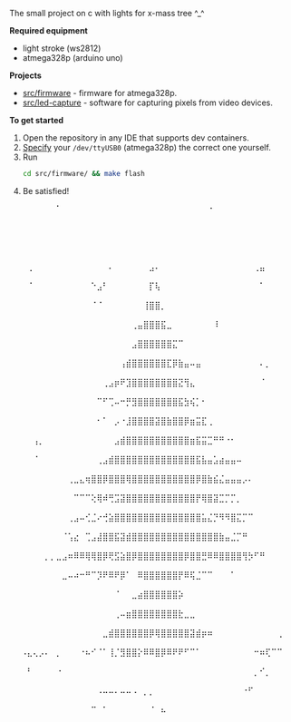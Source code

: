 The small project on c with lights for x-mass tree ^_^

**Required equipment**
- light stroke (ws2812)
- atmega328p (arduino uno)

**Projects**

- [src/firmware](/src/firmware/) - firmware for atmega328p.
- [src/led-capture](/src/led-capture/) - software for capturing pixels from video devices.

**To get started**
1. Open the repository in any IDE that supports dev containers.
2. [Specify](/.devcontainer/devcontainer.json#L22) your `/dev/ttyUSB0` (atmega328p) the correct one yourself.
3. Run
   ```bash
   cd src/firmware/ && make flash
   ```
4. Be satisfied!

⠀⠀⠀⠀⠀⠀⠀⠀⠁⠀⠀⠀⠀⠀⠀⠀⠀⠀⠀⠀⠀⠀⠀⠀⠀⠀⠀⠀⠀⠀⠀⠀⠀⠀⠐⠀⠀⠀⠀⠀⠀⠀⠀⠀⠀⠀⠀⠀⠀⠀  
⠀⠀⠀⠀⠀⠀⠀⠀⠀⠀⠀⠀⠀⠀⠀⠀⠀⠀⠀⠀⠀⠀⠀⠀⠀⠀⠀⠀⠀⠀⠀⠀⠀⠀⠀⠀⠀⠀⠀⠀⠀⠀⠀⠀⠀⠀⠀⠀⠀⠀  
⠀⠀⠀⠀⠀⠀⠀⠀⠀⠀⠀⠀⠀⠀⠀⠀⠀⠀⠀⠀⠀⠀⠀⠀⠀⠀⠀⠀⠀⠀⠀⠀⠀⠀⠀⠀⠀⠀⠀⠀⠀⠀⠀⠀⠀⠀⠀⠀⠀⠀  
⠀⠀⠀⢀⠀⠀⠀⠀⠀⠀⠀⠀⠀⠀⠀⠀⠀⠄⠀⠀⠀⠀⠀⠀⣠⠄⠀⠀⠀⠀⠀⠀⠀⠀⠀⠀⠀⠀⠀⠀⠀⠀⢀⣤⠀⠀⠀⠀⠀⠀  
⠀⠀⠀⠈⠀⠀⠀⠀⠀⠀⠀⠀⠀⠀⠑⣠⠃⠀⠀⠀⠀⠀⠀⠀⡏⢧⠀⠀⠀⠀⠀⠀⠀⠀⠀⠀⠀⠀⠀⠀⠀⠀⠀⠁⠀⠀⠀⠀⠀⠀  
⠀⠀⠀⠀⠀⠀⠀⠀⠀⠀⠀⠀⠀⠀⠈⠈⠀⠀⠀⠀⠀⠀⠀⢸⣿⣿⡀⠀⠀⠀⠀⠀⠀⠀⠀⠀⠀⠀⠀⠀⠀⠀⠀⠀⠀⠀⠀⠀⠀⠀  
⠀⠀⠀⠀⠀⠀⠀⠀⠀⠀⠀⠀⠀⠀⠀⠀⠀⠀⠀⠀⠀⢀⣤⣿⣿⣿⣯⣀⠀⠀⠀⠀⠀⠀⠀⠸⠀⠀⠀⠀⠀⠀⠀⠀⠀⠀⠀⠀⠀⠀  
⠀⠀⠀⠀⠀⠀⠀⠀⠀⠀⠀⠀⠀⠀⠀⠀⠀⠀⠀⠀⠀⣠⣿⣿⣿⣿⣿⣿⣍⠉⠀⠀⠀⠀⠀⠀⠀⠀⠀⠀⠀⠀⠀⠀⠀⠀⠀⠀⠀⠀  
⠀⠀⠀⠀⠀⠀⠀⠀⠀⠀⠀⠀⠀⠀⠀⠀⠀⠀⠀⢠⣾⣿⣿⣿⣿⣿⣿⣏⡿⣷⣤⠤⣤⠀⠀⠀⠀⠀⠀⠀⠀⠀⠀⠄⡀⠀⠀⠀⠀⠀  
⠀⠀⠀⠀⠀⠀⠀⠀⠀⠀⠀⠀⠀⠀⠀⠀⢀⣠⡶⠟⣹⣿⣿⣿⣿⣿⣿⣿⣿⣝⢻⣄⠀⠀⠀⠀⠀⠀⠀⠀⠀⠀⠀⠈⠀⠀⠀⠀⠀⠀  
⠀⠀⠀⠀⠀⠀⠀⠀⠀⠀⠀⠀⠀⠀⠀⠉⠋⢉⠤⠒⡛⣻⣿⣿⣿⣿⣿⣿⣿⣯⣳⢮⡁⠂⠀⠀⠀⠀⠀⠀⠀⠀⠀⠀⠀⠀⠀⠀⠀⠀  
⠀⠀⠀⠀⠀⠀⠀⠀⠀⠀⠀⠀⠀⠀⠀⠂⠁⠀⡠⠐⣸⣿⣿⣿⣿⣽⣿⣷⣿⣿⡿⣶⣭⣏⢀⠀⠀⠀⠀⠀⠀⠀⠀⠀⠀⠀⠀⠀⠀⠀  
⠀⠀⠀⠀⢠⡀⠀⠀⠀⠀⠀⠀⠀⠀⠀⠀⠀⠀⣠⣾⣿⣿⣿⣿⣿⣿⣿⣿⣿⣿⣿⣶⣯⣭⣉⠛⠛⠐⠂⠀⠀⠀⠀⠀⠀⠀⠀⠀⠀⠀  
⠀⠀⠀⠀⠈⠀⠀⠀⠀⠀⠀⠀⠀⠀⠀⢀⣠⣾⣿⣿⣿⣿⣿⣿⣿⣿⣿⣿⣿⣿⣿⣿⣯⣧⣤⣡⣴⣤⣤⠤⠀⠀⠀⠀⠀⠀⠀⠀⠀⠀  
⠀⠀⠀⠀⠀⠀⠀⠀⠀⠀⢀⣀⣄⢶⣿⣿⡿⣿⣿⣿⢿⣿⣿⣿⣿⣿⣿⣿⣿⣿⣿⣿⡿⣿⣷⣮⣌⣤⣤⣤⡠⠄⠀⠀⠀⠀⠀⠀⠀⠀  
⠀⠀⠀⠀⠀⠀⠀⠀⠀⠀⠀⠉⠉⠉⢕⢿⠾⢛⣩⣽⣿⣿⣿⣿⣿⣿⣿⣿⣿⣿⣿⣿⡟⢿⣿⣽⣉⡉⡉⡀⠀⠀⠀⠀⠀⠀⠀⠀⠀⠀  
⠀⠀⠀⠀⠀⠀⠀⠀⠀⠀⢀⣠⠤⢊⣈⠔⢚⣵⣿⣿⣿⣿⣿⣿⣿⣿⣿⣿⣿⣿⣿⣿⣿⣥⣌⡙⠻⠻⣿⣍⡉⠉⠀⠀⠀⠀⠀⠀⠀⠀  
⠀⠀⠀⠀⠀⠀⠀⠀⠀⠈⢡⣔⠀⢉⣠⣼⣿⣿⣯⣽⣾⣿⣿⣿⣿⣿⣿⣿⣿⣿⣿⣿⣿⣿⣿⣿⣷⣤⣈⡉⠛⠀⠀⠀⠀⠀⠀⠀⠀⠀  
⠀⠀⠀⠀⠀⠀⡀⡀⣀⣠⠶⠿⠿⢿⢿⣿⡿⢟⣫⣵⣿⡿⣿⣿⣿⣿⣿⣿⣿⣿⡿⣿⣿⣛⠿⠿⣿⣿⣿⣿⢻⡳⠋⠛⠀⠀⠀⠀⠀⠀  
⠀⠀⠀⠀⠀⠀⠀⠀⠀⣀⠤⠴⠒⠛⠉⡹⠟⠿⠟⡿⠁⠀⠿⣿⣿⣿⣿⣿⣿⡟⠿⢯⣈⠉⠉⠀⠀⠀⠁⠀⠀⠀⠀⠀⠀⠀⠀⠀⠀⠀  
⠀⠀⠀⠀⠀⠀⠀⠀⠀⠀⠀⠀⠀⠀⠀⠀⠀⠀⠈⠀⠀⣀⣴⣿⣿⣿⣿⣿⣿⡵⠀⠀⠀⠀⠀⠀⠀⠀⠀⠀⠀⠀⠀⠀⠀⠀⠀⠀⠀⠀  
⠀⠀⠀⠀⠀⠀⠀⠀⠀⠀⠀⠀⠀⠀⠀⠀⠀⠀⢀⠤⣶⣿⣿⣿⣿⣿⣿⣿⣿⣗⣀⣀⠀⠀⠀⠀⠀⠀⠀⠀⠀⠀⠀⠀⠀⠀⠀⠀⠀⠀  
⠀⠀⠀⠀⠀⠀⠀⠀⠀⠀⠀⠀⠀⠀⠀⠀⣀⣾⣿⣿⣿⣿⣿⣿⡿⢿⣿⣿⣿⣿⣿⣽⣾⡶⠶⠀⠀⠀⠀⠀⠀⠀⠀⠀⠀⠀⢀⠀⠀⠀  
⠀⠀⠠⣄⢄⡠⠄⠀⡀⠀⠀⠀⠐⠦⠊⠈⠁⢸⡈⣻⣿⣿⡕⠿⠿⣿⡿⠿⠟⠟⠋⠉⠁⠀⠀⠀⠀⠀⠀⠀⠀⠀⠒⠶⢏⠉⠉⠀⠀⠀  
⠀⠀⠀⠃⠀⠀⠀⠀⠐⠀⠀⠀⠀⠀⠀⠀⠀⠀⠀⠀⠀⠀⠀⠀⠀⠀⠀⠀⠀⠀⠀⠀⠀⠀⠀⠀⠀⠀⠀⠀⠀⠀⡀⠊⡀⠀⠀⠀⠀⠀  
⠀⠀⠀⠀⠀⠀⠀⠀⠀⠀⠀⠀⠀⠀⠀⠠⠤⠤⠄⠤⠤⠠⠀⡀⡀⠀⠀⠀⠀⠀⠀⠀⠀⠀⠀⠀⠀⠀⠀⠀⠐⠋⠀⠀⠀⠀⠀⠀⠀⠀  
⠀⠀⠀⠀⠀⠀⠀⠀⠀⠀⠀⠀⠀⠀⠉⠀⠁⠀⠀⠀⠀⠀⠀⠀⠈⠀⠦⠀⠀⠀⠀⠀⠀⠀⠀⠀⠀⠀⠀⠀⠀⠀⠀⠀⠀⠀⠀⠀⠀⠀  
